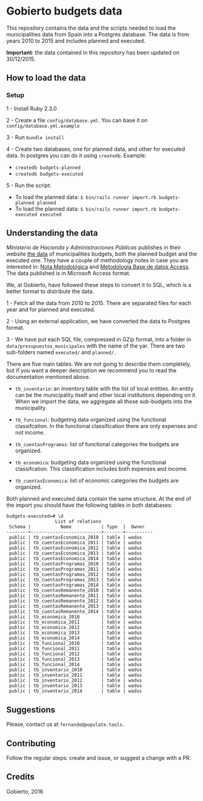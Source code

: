 # Gobierto budgets data

This repository contains the data and the scripts needed to load the municipalities data from Spain
into a Postgres database. The data is from years 2010 to 2015 and includes planned and executed.

**Important**: the data contained in this repository has been updated on 30/12/2015.

## How to load the data

### Setup

1 - Install Ruby 2.3.0

2 - Create a file `config/database.yml`. You can base it on `config/database.yml.example`

3 - Run `bundle install`

4 - Create two databases, one for planned data, and other for executed data. In postgres you can
do it using `createdb`. Example:
  - `createdb budgets-planned`
  - `createdb budgets-executed`

5 - Run the script:
  - To load the planned data: `$ bin/rails runner import.rb budgets-planned planned`
  - To load the planned data: `$ bin/rails runner import.rb budgets-executed executed`

## Understanding the data

_Ministerio de Hacienda y Administraciones Públicas_ publishes in their website [the data](http://serviciosweb.meh.es/apps/EntidadesLocales/) of municipalities budgets, both the planned budget and the executed one. They have a couple of methodology notes in case you are interested in: [Nota Metodológica](http://www.minhap.gob.es/Documentacion/Publico/DGCFEL/InstruccionesAplicaciones/NOTA%20METODOL%C3%93GICA.Presupuestos%20y%20Liquidaciones.pdf) and [Metodología Base de datos Access](http://serviciosweb.meh.es/apps/EntidadesLocales/publicaciones/eell/Metodolog%C3%ADa%20base%20de%20Datos%20Access.doc).  The data published is in Microsoft Access format.

We, at Gobierto, have followed these steps to convert it to SQL, which is a better format to
distribute the data.

1 - Fetch all the data from 2010 to 2015. There are separated files for each year and for planned
and executed.

2 - Using an external application, we have converted the data to Postgres format.

3 - We have put each SQL file, compressed in GZip format, into a folder in
`data/presupuestos_municipales` with the name of the yar. There are two sub-folders named
`executed/` and `planned/`.

There are five main tables. We are not going to describe them completely, but if you want a deeper
description we recommend you to read the documentation mentioned above.

- `tb_inventario`: an inventory table with the list of local entities. An entity can be the
  municipality itself and other local institutions depending on it. When we import the data, we
  aggregate all those sub-budgets into the municipality.

- `tb_funcional`: budgeting data organized using the functional classifcation. In the functional
  classification there are only expenses and not income.

- `tb_cuentasProgramas`: list of functional categories the budgets are organized.

- `tb_economica`: budgeting data organized using the functional classifcation. This classification
  includes both expenses and income.

- `tb_cuentasEconomica`: list of economic categories the budgets are organized.

Both planned and executed data contain the same structure. At the end of the import you should have the following tables in both databases:

```
budgets-executed=# \d
                  List of relations
 Schema |           Name           | Type  |  Owner
--------+--------------------------+-------+----------
 public | tb_cuentasEconomica_2010 | table | wadus
 public | tb_cuentasEconomica_2011 | table | wadus
 public | tb_cuentasEconomica_2012 | table | wadus
 public | tb_cuentasEconomica_2013 | table | wadus
 public | tb_cuentasEconomica_2014 | table | wadus
 public | tb_cuentasProgramas_2010 | table | wadus
 public | tb_cuentasProgramas_2011 | table | wadus
 public | tb_cuentasProgramas_2012 | table | wadus
 public | tb_cuentasProgramas_2013 | table | wadus
 public | tb_cuentasProgramas_2014 | table | wadus
 public | tb_cuentasRemanente_2010 | table | wadus
 public | tb_cuentasRemanente_2011 | table | wadus
 public | tb_cuentasRemanente_2012 | table | wadus
 public | tb_cuentasRemanente_2013 | table | wadus
 public | tb_cuentasRemanente_2014 | table | wadus
 public | tb_economica_2010        | table | wadus
 public | tb_economica_2011        | table | wadus
 public | tb_economica_2012        | table | wadus
 public | tb_economica_2013        | table | wadus
 public | tb_economica_2014        | table | wadus
 public | tb_funcional_2010        | table | wadus
 public | tb_funcional_2011        | table | wadus
 public | tb_funcional_2012        | table | wadus
 public | tb_funcional_2013        | table | wadus
 public | tb_funcional_2014        | table | wadus
 public | tb_inventario_2010       | table | wadus
 public | tb_inventario_2011       | table | wadus
 public | tb_inventario_2012       | table | wadus
 public | tb_inventario_2013       | table | wadus
 public | tb_inventario_2014       | table | wadus
```

## Suggestions

Please, contact us at `fernando@populate.tools`.

## Contributing

Follow the regular steps: create and issue, or suggest a change with a PR.

## Credits

Gobierto, 2016
